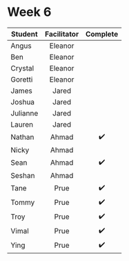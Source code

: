 # Week 6

| Student | Facilitator | Complete |
| ------- | :---------: | :------: |
| Angus |      Eleanor         |          |
| Ben |       Eleanor         |          |
| Crystal |   Eleanor              |          |
| Goretti |     Eleanor         |          |
| James |     Jared          |          |
| Joshua |     Jared           |          |
| Julianne |     Jared          |          |
| Lauren |      Jared          |      |
| Nathan |    Ahmad            |  ✔️    |
| Nicky |     Ahmad           |      |
| Sean |      Ahmad          |   ✔️    |
| Seshan |    Ahmad            |       |
| Tane |      Prue          |    ✔️   |
| Tommy |     Prue           |  ✔️   |
| Troy |     Prue           |✔️     |
| Vimal |    Prue            |  ✔️   |
| Ying |     Prue           |  ✔️    |

<!-- ✔️ or ❌ -->
